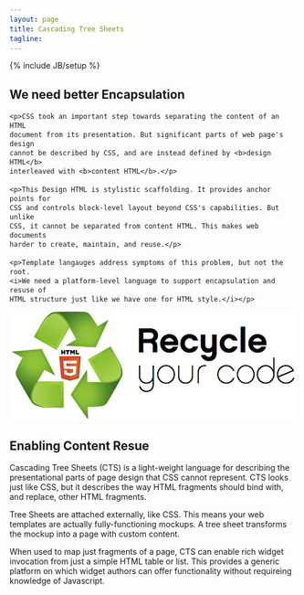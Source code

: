 ```yaml
---
layout: page
title: Cascading Tree Sheets
tagline:
---
```

{% include JB/setup %}


<div class="row">
  <div class="span9">
    <h2>We need better Encapsulation</h2>
  </div>
</div>

<div class="row">
  <div class="span9 threecolumn">
    
    <p>CSS took an important step towards separating the content of an HTML
    document from its presentation. But significant parts of web page's design
    cannot be described by CSS, and are instead defined by <b>design HTML</b>
    interleaved with <b>content HTML</b>.</p>

    <p>This Design HTML is stylistic scaffolding. It provides anchor points for
    CSS and controls block-level layout beyond CSS's capabilities. But unlike
    CSS, it cannot be separated from content HTML. This makes web documents
    harder to create, maintain, and reuse.</p>

    <p>Template langauges address symptoms of this problem, but not the root.
    <i>We need a platform-level language to support encapsulation and resuse of
    HTML structure just like we have one for HTML style.</i></p>
    
  </div>
</div>

<div class="row">
  <p align="center">
    <img src="/images/recycle.png" style="width: 500px;" />
  </p>
</div>

<div class="row">
  <h2>Enabling Content Resue</h2>
</div>

<div class="row">
  <div class="span9 threecolumn">
  <p>Cascading Tree Sheets (CTS) is a light-weight language for describing the
  presentational parts of page design that CSS cannot represent. CTS looks just
  like CSS, but it describes the way HTML fragments should bind with, and
  replace, other HTML fragments.</p>

  <p>Tree Sheets are attached externally, like CSS. This means your web
  templates are actually fully-functioning mockups. A tree sheet transforms the
  mockup into a page with custom content.</p>

  <p>When used to map just fragments of a page, CTS can enable rich widget
  invocation from just a simple HTML table or list. This provides a generic
  platform on which widget authors can offer functionality without requireing
  knowledge of Javascript.</p>
</div>
</div>

<script>
$(function() {
  SelectPage("PageHome");
});
</script>
